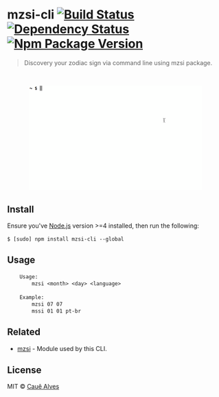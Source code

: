 # mzsi-cli [![Build Status](https://travis-ci.org/ceasbz/mzsi-cli.svg?branch=master)](https://travis-ci.org/ceasbz/mzsi-cli) [![Dependency Status](https://david-dm.org/ceasbz/mzsi-cli.svg?style=flat-square)](https://david-dm.org/ceasbz/mzsi-cli) [![Npm Package Version](https://img.shields.io/npm/v/mzsi-cli.svg?style=flat-square)](https://www.npmjs.org/package/mzsi-cli)

> Discovery your zodiac sign via command line using mzsi package.

<br />

<p align="center">
  <img width="80%" src="./screenshot.gif?raw=true" />
</p>

## Install 

Ensure you've [Node.js](https://nodejs.org) version >=4 installed, then run the following:

```
$ [sudo] npm install mzsi-cli --global 
```

## Usage
```
	Usage:
    	mzsi <month> <day> <language>
      
  	Example:
    	mzsi 07 07
    	mssi 01 01 pt-br
```

## Related
- [mzsi](https://github.com/ceasbz/mzsi) - Module used by this CLI.

## License

MIT © [Cauê Alves](./LICENSE)
